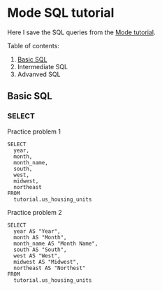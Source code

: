 # Mode SQL tutorial
Here I save the SQL queries from the [Mode tutorial](https://mode.com/sql-tutorial/).

Table of contents:
1. [Basic SQL](https://github.com/simonera/mode_sql_tutorial/edit/main/README.md#basic-sql)
2. Intermediate SQL
3. Advanved SQL
## Basic SQL

### SELECT

Practice problem 1
```
SELECT
  year,
  month,
  month_name,
  south,
  west,
  midwest,
  northeast
FROM
  tutorial.us_housing_units
```

Practice problem 2
```
SELECT
  year AS "Year",
  month AS "Month",
  month_name AS "Month Name",
  south AS "South",
  west AS "West",
  midwest AS "Midwest",
  northeast AS "Northest"
FROM
  tutorial.us_housing_units
```
